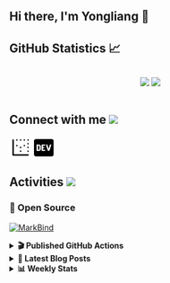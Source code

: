 ## Hi there, I'm Yongliang 👋 

## GitHub Statistics :chart_with_upwards_trend:
<div align="center">
<div style="display: flex; align-items: center; justify-content: center;">

[![](https://github-readme-stats.vercel.app/api?username=tlylt&show_icons=true&theme=tokyonight&hide_border=true&locale=en)](https://github.com/tlylt)
[![](https://github-readme-streak-stats.herokuapp.com/?user=tlylt&theme=tokyonight&hide_border=true)](https://github.com/tlylt)
</div>
</div>

## Connect with me <img src="https://media.giphy.com/media/2wh5K5yE3ulp3xgYcG/giphy-downsized.gif" width="30">

<a href="https://www.yongliangliu.com/" target="_blank"><img align="center" src="static/site-icon.png" alt="yongliangliu.com" height="40" width="40" /></a>
<a href="https://dev.to/tlylt" target="_blank"><img align="center" src="static/dev-badge.svg" alt="dev.to/tlylt" height="35" width="35" /></a>

## Activities <img src="https://media.giphy.com/media/WUlplcMpOCEmTGBtBW/giphy.gif" width="30">

### 🔭 Open Source

[![MarkBind](https://github-readme-stats.vercel.app/api/pin/?username=markbind&repo=markbind)](https://github.com/MarkBind/markbind)

<details>
<summary> <b>🎬 Published GitHub Actions </b> </summary>

[![install-graphviz](https://github-readme-stats.vercel.app/api/pin/?username=tlylt&repo=install-graphviz)](https://github.com/tlylt/install-graphviz)

[![reposense-action](https://github-readme-stats.vercel.app/api/pin/?username=tlylt&repo=reposense-action)](https://github.com/tlylt/reposense-action)

[![markbin-action](https://github-readme-stats.vercel.app/api/pin/?username=markbind&repo=markbind-action)](https://github.com/MarkBind/markbind-action)

</details>

<details>
<summary> <b>📕 Latest Blog Posts</b> </summary>

<!-- BLOG-POST-LIST:START -->
- [Open Source Software &lpar;OSS&rpar; Developer Journey](https://www.yongliangliu.com/blog/oss-dev-logs/)
- [Crossing abstraction barrier between parent and child class](https://www.yongliangliu.com/blog/cross-abstraction-barrier-between-parent-child/)
- [Intermediate GitHub CI Workflow Walk Through](https://www.yongliangliu.com/blog/intermediate-github-ci-workflow-walk-through/)
- [RooFind](https://www.yongliangliu.com/blog/roofind/)
- [Prove that the problem of determining whether a graph is connected is evasive](https://www.yongliangliu.com/blog/prove-graph-check-connected-evasive/)
<!-- BLOG-POST-LIST:END -->

</details>

<details>
<summary> <b>📊 Weekly Stats</b> </summary>

<!--START_SECTION:waka-->
![Code Time](http://img.shields.io/badge/Code%20Time-476%20hrs%2020%20mins-blue)

**🐱 My GitHub Data** 

> 🏆 3,849 Contributions in the Year 2022
 > 
> 📦 298.9 kB Used in GitHub's Storage 
 > 
> 🚫 Not Opted to Hire
 > 
> 📜 123 Public Repositories 
 > 
> 🔑 23 Private Repositories  
 > 
**I'm an Early 🐤** 

```text
🌞 Morning    384 commits    ██████░░░░░░░░░░░░░░░░░░░   27.27% 
🌆 Daytime    379 commits    ██████░░░░░░░░░░░░░░░░░░░   26.92% 
🌃 Evening    525 commits    █████████░░░░░░░░░░░░░░░░   37.29% 
🌙 Night      120 commits    ██░░░░░░░░░░░░░░░░░░░░░░░   8.52%

```
📅 **I'm Most Productive on Friday** 

```text
Monday       184 commits    ███░░░░░░░░░░░░░░░░░░░░░░   13.07% 
Tuesday      141 commits    ██░░░░░░░░░░░░░░░░░░░░░░░   10.01% 
Wednesday    207 commits    ███░░░░░░░░░░░░░░░░░░░░░░   14.7% 
Thursday     208 commits    ███░░░░░░░░░░░░░░░░░░░░░░   14.77% 
Friday       274 commits    ████░░░░░░░░░░░░░░░░░░░░░   19.46% 
Saturday     190 commits    ███░░░░░░░░░░░░░░░░░░░░░░   13.49% 
Sunday       204 commits    ███░░░░░░░░░░░░░░░░░░░░░░   14.49%

```


📊 **This Week I Spent My Time On** 

```text
⌚︎ Time Zone: Asia/Singapore

💬 Programming Languages: 
JavaScript               13 hrs 10 mins      ████████████████████░░░░░   81.18% 
reStructuredText         58 mins             █░░░░░░░░░░░░░░░░░░░░░░░░   6.05% 
Markdown                 52 mins             █░░░░░░░░░░░░░░░░░░░░░░░░   5.39% 
JSON                     26 mins             ░░░░░░░░░░░░░░░░░░░░░░░░░   2.71% 
Other                    16 mins             ░░░░░░░░░░░░░░░░░░░░░░░░░   1.72%

```


 Last Updated on 12/09/2022 00:44:34 UTC
<!--END_SECTION:waka-->

</details>
